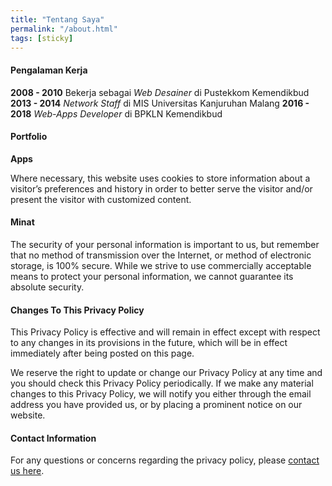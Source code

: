 ```yaml
---
title: "Tentang Saya"
permalink: "/about.html"
tags: [sticky]
---
```


#### Pengalaman Kerja

**2008 - 2010** 
Bekerja sebagai *Web Desainer* di Pustekkom Kemendikbud
**2013 - 2014** 
*Network Staff* di MIS Universitas Kanjuruhan Malang
**2016 - 2018** 
*Web-Apps Developer* di BPKLN Kemendikbud

#### Portfolio

**Apps**

Where necessary, this website uses cookies to store information about a visitor’s preferences and history in order to better serve the visitor and/or present the visitor with customized content.

#### Minat

The security of your personal information is important to us, but remember that no method of transmission over the Internet, or method of electronic storage, is 100% secure. While we strive to use commercially acceptable means to protect your personal information, we cannot guarantee its absolute security.


#### Changes To This Privacy Policy

This Privacy Policy is effective and will remain in effect except with respect to any changes in its provisions in the future, which will be in effect immediately after being posted on this page.

We reserve the right to update or change our Privacy Policy at any time and you should check this Privacy Policy periodically. If we make any material changes to this Privacy Policy, we will notify you either through the email address you have provided us, or by placing a prominent notice on our website.


#### Contact Information

For any questions or concerns regarding the privacy policy, please [contact us here]({{site.baseurl}}/contact.html).
